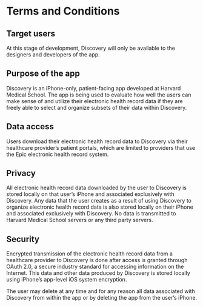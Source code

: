 # Terms and Conditions

## Target users

At this stage of development, Discovery will only be available to the designers and developers of the app.

## Purpose of the app

Discovery is an iPhone-only, patient-facing app developed at Harvard Medical School. The app is being used to evaluate how well the users can make sense of and utilize their electronic health record data if they are freely able to select and organize subsets of their data within Discovery.

## Data access

Users download their electronic health record data to Discovery via their healthcare provider’s patient portals, which are limited to providers that use the Epic electronic health record system.

## Privacy

All electronic health record data downloaded by the user to Discovery is stored locally on that user’s iPhone and associated exclusively with Discovery. Any data that the user creates as a result of using Discovery to organize electronic health record data is also stored locally on their iPhone and associated exclusively with Discovery. No data is transmitted to Harvard Medical School servers or any third party servers.

## Security

Encrypted transmission of the electronic health record data from a healthcare provider to Discovery is done after access is granted through OAuth 2.0, a secure industry standard for accessing information on the Internet. This data and other data produced by Discovery is stored locally using iPhone’s app-level iOS system encryption.

The user may delete at any time and for any reason all data associated with Discovery from within the app or by deleting the app from the user’s iPhone.
